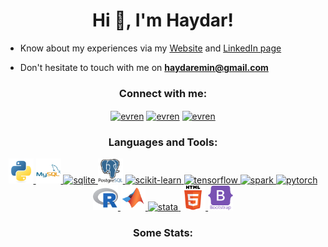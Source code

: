 <h1 align="center">Hi 👋, I'm Haydar!</h1>

- Know about my experiences via my [Website](https://haydarevren.com) and [LinkedIn page](https://www.linkedin.com/in/haydar-evren/)

- Don't hesitate to touch with me on **haydaremin@gmail.com**

<h3 align="center">Connect with me:</h3>
<p align="center">
<a href="https://linkedin.com/in/haydar-evren" target="blank"><img align="center" src="https://raw.githubusercontent.com/rahuldkjain/github-profile-readme-generator/master/src/images/icons/Social/linked-in-alt.svg" alt="evren" height="30" width="40" /></a>
<a href="https://www.facebook.com/haydar.evren/" target="blank"><img align="center" src="https://raw.githubusercontent.com/rahuldkjain/github-profile-readme-generator/master/src/images/icons/Social/facebook.svg" alt="evren" height="30" width="40" /></a>
<a href="https://www.instagram.com/haydaremin/" target="blank"><img align="center" src="https://raw.githubusercontent.com/rahuldkjain/github-profile-readme-generator/master/src/images/icons/Social/instagram.svg" alt="evren" height="30" width="40" /></a>
</p>

<h3 align="center">Languages and Tools:</h3>
<p align="center"> 
<a href="https://www.python.org" target="_blank"> <img src="https://raw.githubusercontent.com/devicons/devicon/master/icons/python/python-original.svg" alt="python" width="40" height="40"/> </a>
<a href="https://www.mysql.com/" target="_blank"> <img src="https://raw.githubusercontent.com/devicons/devicon/master/icons/mysql/mysql-original-wordmark.svg" alt="mysql" width="40" height="40"/> </a>
<a href="https://www.sqlite.org/" target="_blank"> <img src="https://www.vectorlogo.zone/logos/sqlite/sqlite-icon.svg" alt="sqlite" width="40" height="40"/> </a>
<a href="https://www.postgresql.org/" target="_blank"> <img src="https://raw.githubusercontent.com/devicons/devicon/master/icons/postgresql/postgresql-original-wordmark.svg" alt="postgresql" width="40" height="40"/> </a>
<a href="https://scikit-learn.org/" target="_blank"> <img src="https://upload.wikimedia.org/wikipedia/commons/0/05/Scikit_learn_logo_small.svg" alt="scikit-learn" width="40" height="40"/> </a>
<a href="https://www.tensorflow.org/" target="_blank"> <img src="https://cdn.jsdelivr.net/gh/devicons/devicon/icons/tensorflow/tensorflow-original.svg" alt="tensorflow" width="40" height="40"/> </a>
<a href="https://spark.apache.org/" target="_blank"> <img src="https://upload.wikimedia.org/wikipedia/commons/f/f3/Apache_Spark_logo.svg" alt="spark" width="40" height="40"/> </a> 
<a href="https://pytorch.org/" target="_blank"> <img src="https://upload.wikimedia.org/wikipedia/commons/1/10/PyTorch_logo_icon.svg" alt="pytorch" width="40" height="40"/> </a> 
<a href="https://www.r-project.org/" target="_blank"> <img src="https://raw.githubusercontent.com/devicons/devicon/master/icons/r/r-original.svg" alt="r" width="40" height="40"/> </a>  
<a href="https://www.mathworks.com/products/matlab.html" target="_blank"> <img src="https://raw.githubusercontent.com/devicons/devicon/master/icons/matlab/matlab-original.svg" alt="matlab" width="40" height="40"/> </a>   
<a href="https://www.stata.com/" target="_blank"> <img src="https://icons-for-free.com/iconfiles/png/128/vscode+icons+type+stata-1324451493215826153.png" alt="stata" width="40" height="40"/> </a>   
<a href="https://www.w3.org/html/" target="_blank"> <img src="https://raw.githubusercontent.com/devicons/devicon/master/icons/html5/html5-original-wordmark.svg" alt="html5" width="40" height="40"/> </a>
<a href="https://getbootstrap.com" target="_blank"> <img src="https://raw.githubusercontent.com/devicons/devicon/master/icons/bootstrap/bootstrap-plain-wordmark.svg" alt="bootstrap" width="40" height="40"/> </a>  
</p>

<h3 align="center">Some Stats:</h3>
<p align="center"> 

<!--   <a href="https://github.com/haydarevren?tab=repositories">
    <img title="Haydar Evren's Github Stats" alt="HaydarEvren's Github Stats" src="https://github-readme-stats.vercel.app/api?username=haydarevren&count_private=true&show_icons=true&theme=react&bg_color=90,000000,aaaaaa" height=200 width=300 />
  </a>
  
  <a href="https://github.com/haydarevren#user-activity-overview">
    <img title="Haydar Evren's Top Langs" alt="Haydar Evren's Top Langs" src="https://github-readme-stats.vercel.app/api/top-langs/?username=haydarevren&theme=react&bg_color=90,000000,aaaaaa" height=200 width=198/>
  </a>
  
  <a href="https://leetcode.com/haydarevren">
    <img title="Haydar Evren's LeetCode Stats" alt="Haydar Evren's LeetCode Stats" src="https://leetcode.card.workers.dev/?username=haydarevren&border=0.5&style=auto&font=Baloo%202&width=498&r=0" />
  </a>
  <a href="https://www.hackerrank.com/haydarevren">
    <img title="Haydar Evren's Hackerrank Badges" alt="Haydar Evren's Hackerrank Badges" src="badge.PNG" width=498 />
  </a>
  <a href="https://www.hackerrank.com/haydarevren">
    <img title="Haydar Evren's Hackerrank Verified Skills" alt="Haydar Evren's Hackerrank Verified Skills" src="skills.PNG" width=498 />
  </a> -->
</p>
<!--


